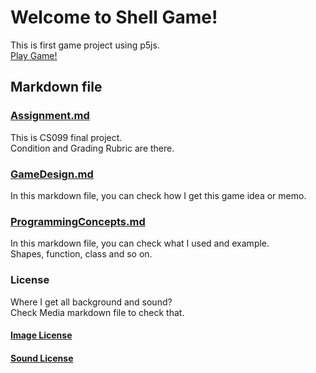 # Welcome to Shell Game!
This is first game project using p5js. \
[Play Game!](https://minsu-kim-digipen.github.io/cs099-final-project-make-a-game-minsu-kim-digipen/)

## Markdown file
### [Assignment.md](Assignment.md)
This is CS099 final project. \
Condition and Grading Rubric are there. 

### [GameDesign.md](GameDesign.md)
In this markdown file, you can check how I get this game idea or memo.

### [ProgrammingConcepts.md](ProgrammingConcepts.md)
In this markdown file, you can check what I used and example. \
Shapes, function, class and so on.

### License
Where I get all background and sound? \
Check Media markdown file to check that.

#### [Image License](assets/Image/License/Media.md) 
#### [Sound License](assets/Sound/License/Media.md)
